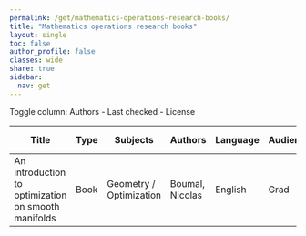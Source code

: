 ```yaml
---
permalink: /get/mathematics-operations-research-books/
title: "Mathematics operations research books"
layout: single
toc: false
author_profile: false
classes: wide
share: true
sidebar:
  nav: get
---
```


<div>
Toggle column: <a class="toggle-vis" data-column="3">Authors</a> - <a class="toggle-vis" data-column="8">Last checked</a> - <a class="toggle-vis" data-column="9">License</a>
</div><table class="display">
<thead>
<tr>
    <th>Title</th>
    <th>Type</th>
    <th>Subjects</th>
    <th>Authors</th>
    <th>Language</th>
    <th>Audience</th>
    <th>Reviews</th>
    <th>URLs</th>
    <th>Last checked</th>
    <th>License</th>
</tr>
</thead>
<tbody>
<tr>
    <td>An introduction to optimization on smooth manifolds</td>
    <td>Book</td>
    <td>Geometry / Optimization</td>
    <td>Boumal, Nicolas</td>
    <td>English</td>
    <td>Grad</td>
    <td></td>
    <td><a href="https://www.nicolasboumal.net/book/IntroOptimManifolds_Boumal_2023.pdf" target="_blank" class="btn btn--primary">PDF</a><br><a href="https://www.nicolasboumal.net/book/" target="_blank" class="btn btn--info">Site</a></td>
    <td>2023-11-11</td>
    <td></td>
</tr>
<tfoot>
<tr>
    <td></td>
    <td></td>
    <td></td>
    <td></td>
    <td></td>
    <td></td>
    <td></td>
    <td></td>
    <td></td>
    <td></td>
</tr>
</tfoot>
</table>
